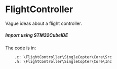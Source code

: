 # FlightController
Vague ideas about a flight controller.

#####  Import using STM32CubeIDE


The code is in:
        
        .c: \FlightController\SingleCopter\Core\Src
        .h: \FlightController\SingleCopter\Core\Inc
